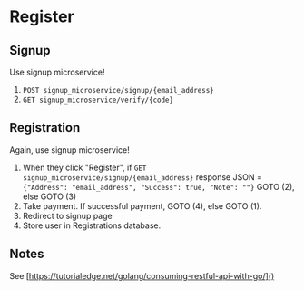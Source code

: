 # Register

## Signup

Use signup microservice!

1. `POST signup_microservice/signup/{email_address}`
2. `GET signup_microservice/verify/{code}`

## Registration

Again, use signup microservice!

1. When they click "Register", if `GET signup_microservice/signup/{email_address}` response JSON = `{"Address": "email_address", "Success": true, "Note": ""}` GOTO (2), else GOTO (3)
2. Take payment. If successful payment, GOTO (4), else GOTO (1).
3. Redirect to signup page
4. Store user in Registrations database.

## Notes

See [https://tutorialedge.net/golang/consuming-restful-api-with-go/]()
